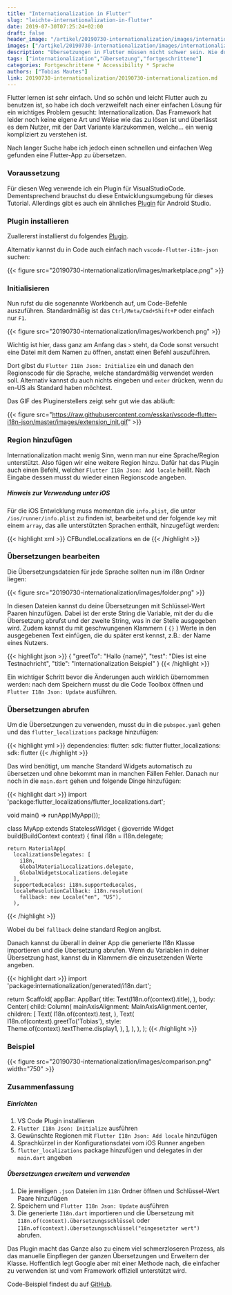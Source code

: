 ```yaml
---
title: "Internationalization in Flutter"
slug: "leichte-internationalization-in-flutter" 
date: 2019-07-30T07:25:24+02:00
draft: false
header_image: "/artikel/20190730-internationalization/images/internationalization.jpg"
images: ["/artikel/20190730-internationalization/images/internationalization.jpg"]
description: "Übersetzungen in Flutter müssen nicht schwer sein. Wie du deine App stressfrei in Flutter übersetzt"
tags: ["internationalization","übersetzung","fortgeschrittene"]
categories: Fortgeschrittene * Accessibility * Sprache
authors: ["Tobias Mautes"]
link: 20190730-internationalization/20190730-internationalization.md
---
```


Flutter lernen ist sehr einfach. Und so schön und leicht Flutter auch zu benutzen ist, so habe ich doch verzweifelt nach einer einfachen Lösung für ein wichtiges Problem gesucht: Internationalization. Das Framework hat leider noch keine eigene Art und Weise wie das zu lösen ist und überlässt es dem Nutzer, mit der Dart Variante klarzukommen, welche... ein wenig kompliziert zu verstehen ist.

Nach langer Suche habe ich jedoch einen schnellen und einfachen Weg gefunden eine Flutter-App zu übersetzen.

### Voraussetzung

Für diesen Weg verwende ich ein Plugin für VisualStudioCode. Dementsprechend brauchst du diese Entwicklungsumgebung für dieses Tutorial. Allerdings gibt es auch ein ähnliches [Plugin](https://plugins.jetbrains.com/plugin/10128-flutter-i18n) für Android Studio.

### Plugin installieren

Zuallererst installierst du folgendes [Plugin](https://marketplace.visualstudio.com/items?itemName=esskar.vscode-flutter-i18n-json).

Alternativ kannst du in Code auch einfach nach `vscode-flutter-i18n-json` suchen:

{{< figure src="20190730-internationalization/images/marketplace.png" >}}

### Initialisieren

Nun rufst du die sogenannte Workbench auf, um Code-Befehle auszuführen. Standardmäßig ist das `Ctrl/Meta/Cmd+Shift+P` oder einfach nur `F1`.

{{< figure src="20190730-internationalization/images/workbench.png" >}}

Wichtig ist hier, dass ganz am Anfang das `>` steht, da Code sonst versucht eine Datei mit dem Namen zu öffnen, anstatt einen Befehl auszuführen.

Dort gibst du `Flutter I18n Json: Initialize` ein und danach den Regionscode für die Sprache, welche standardmäßig verwendet werden soll. Alternativ kannst du auch nichts eingeben und `enter` drücken, wenn du en-US als Standard haben möchtest. 

Das GIF des Pluginerstellers zeigt sehr gut wie das abläuft:

{{< figure src="https://raw.githubusercontent.com/esskar/vscode-flutter-i18n-json/master/images/extension_init.gif" >}}

### Region hinzufügen

Internationalization macht wenig Sinn, wenn man nur eine Sprache/Region unterstützt. Also fügen wir eine weitere Region hinzu. Dafür hat das Plugin auch einen Befehl, welcher `Flutter I18n Json: Add locale` heißt. Nach Eingabe dessen musst du wieder einen Regionscode angeben.

##### Hinweis zur Verwendung unter iOS

Für die iOS Entwicklung muss momentan die `info.plist`, die unter `/ios/runner/info.plist` zu finden ist, bearbeitet und der folgende `key` mit einem `array`, das alle unterstützten Sprachen enthält, hinzugefügt werden:

{{< highlight xml >}}
<key>CFBundleLocalizations</key>
  	<array>
    <string>en</string>
    <string>de</string>
  	</array>
{{< /highlight >}}

### Übersetzungen bearbeiten

Die Übersetzungsdateien für jede Sprache sollten nun im i18n Ordner liegen:

{{< figure src="20190730-internationalization/images/folder.png" >}}

In diesen Dateien kannst du deine Übersetzungen mit Schlüssel-Wert Paaren hinzufügen. Dabei ist der erste String die Variable, mit der du die Übersetzung abrufst und der zweite String, was in der Stelle ausgegeben wird. Zudem kannst du mit geschwungenen Klammern ( `{}` ) Werte in den ausgegebenen Text einfügen, die du später erst kennst, z.B.: der Name eines Nutzers.

{{< highlight json >}}
{
    "greetTo": "Hallo {name}",
    "test": "Dies ist eine Testnachricht",
    "title": "Internationalization Beispiel"
}
{{< /highlight >}}

Ein wichtiger Schritt bevor die Änderungen auch wirklich übernommen werden: nach dem Speichern musst du die Code Toolbox öffnen und `Flutter I18n Json: Update` ausführen.

### Übersetzungen abrufen

Um die Übersetzungen zu verwenden, musst du in die `pubspec.yaml` gehen und das `flutter_localizations` package hinzufügen:

{{< highlight yml >}}
dependencies:
  flutter:
    sdk: flutter
  flutter_localizations:
    sdk: flutter
{{< /highlight >}}

Das wird benötigt, um manche Standard Widgets automatisch zu übersetzen und ohne bekommt man in manchen Fällen Fehler. Danach nur noch in die `main.dart` gehen und folgende Dinge hinzufügen: 

{{< highlight dart >}}
import 'package:flutter_localizations/flutter_localizations.dart';

void main() => runApp(MyApp());

class MyApp extends StatelessWidget {
  @override
  Widget build(BuildContext context) {
    final i18n = I18n.delegate;

    return MaterialApp(
      localizationsDelegates: [
        i18n,
        GlobalMaterialLocalizations.delegate,
        GlobalWidgetsLocalizations.delegate
      ],
      supportedLocales: i18n.supportedLocales,
      localeResolutionCallback: i18n.resolution(
        fallback: new Locale("en", "US"),
      ),
{{< /highlight >}}

Wobei du bei `fallback` deine standard Region angibst.

Danach kannst du überall in deiner App die generierte I18n Klasse importieren und die Übersetzung abrufen. Wenn du Variablen in deiner Übersetzung hast, kannst du in Klammern die einzusetzenden Werte angeben.

{{< highlight dart >}}
import 'package:internationalization/generated/i18n.dart';

return Scaffold(
      appBar: AppBar(
        title: Text(I18n.of(context).title),
      ),
      body: Center(
        child: Column(
          mainAxisAlignment: MainAxisAlignment.center,
          children: <Widget>[
            Text(
              I18n.of(context).test,
            ),
            Text(
              I18n.of(context).greetTo('Tobias'),
              style: Theme.of(context).textTheme.display1,
            ),
          ],
        ),
      ),
    );
{{< /highlight >}}

### Beispiel

{{< figure src="20190730-internationalization/images/comparison.png" width="750" >}}



### Zusammenfassung

##### Einrichten

1.    VS Code Plugin installieren
2.    `Flutter I18n Json: Initialize` ausführen
3.    Gewünschte Regionen mit `Flutter I18n Json: Add locale` hinzufügen
4.    Sprachkürzel in der Konfigurationsdatei vom iOS Runner angeben
5.    `flutter_localizations` package hinzufügen und delegates in der `main.dart` angeben

##### Übersetzungen erweitern und verwenden

1.    Die jeweiligen `.json` Dateien im `i18n` Ordner öffnen und Schlüssel-Wert Paare hinzufügen
2.    Speichern und `Flutter I18n Json: Update` ausführen
3.    Die generierte `I18n.dart` importieren und die Übersetzung mit `I18n.of(context).übersetzungsschlüssel` oder `I18n.of(context).übersetzungsschlüssel("eingesetzter wert")` abrufen.

Das Plugin macht das Ganze also zu einem viel schmerzloseren Prozess, als das manuelle Einpflegen der ganzen Übersetzungen und Erweitern der Klasse. Hoffentlich legt Google aber mit einer Methode nach, die einfacher zu verwenden ist und vom Framework offiziell unterstützt wird.

Code-Beispiel findest du auf [GitHub](https://github.com/coodoo-io/flutter-internationalization).